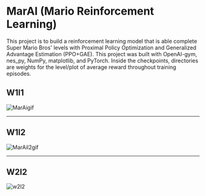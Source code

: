 # MarAI (Mario Reinforcement Learning)
This project is to build a reinforcement learning model that is able complete Super Mario Bros' levels with Proximal Policy Optimization and Generalized Advantage Estimation (PPO+GAE). This project was built with OpenAI-gym, nes_py, NumPy, matplotlib, and PyTorch. Inside the checkpoints, directories are weights for the level/plot of average reward throughout training episodes.

## W1l1
![MarAigif](https://user-images.githubusercontent.com/54895749/184584969-5cc968fd-e6c0-4490-9158-659627f53de3.gif)

---

## W1l2
![MarAil2gif](https://user-images.githubusercontent.com/54895749/184584994-603f412b-28ed-46e7-9704-57774767520d.gif)


---

## W2l2
![w2l2](https://user-images.githubusercontent.com/54895749/184585764-d57f7731-ddc0-4dad-ae21-1ee501444cc8.gif)

